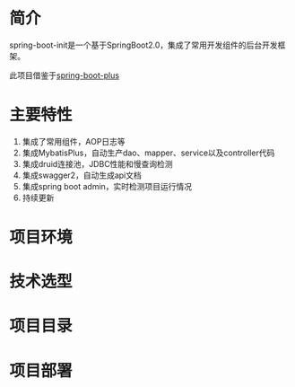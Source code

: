 # 简介

spring-boot-init是一个基于SpringBoot2.0，集成了常用开发组件的后台开发框架。

此项目借鉴于[spring-boot-plus](https://gitee.com/geekidea/spring-boot-plus)

# 主要特性

1. 集成了常用组件，AOP日志等
2. 集成MybatisPlus，自动生产dao、mapper、service以及controller代码
3. 集成druid连接池，JDBC性能和慢查询检测
4. 集成swagger2，自动生成api文档
5. 集成spring boot admin，实时检测项目运行情况
6. 持续更新

# 项目环境

# 技术选型

# 项目目录

# 项目部署
